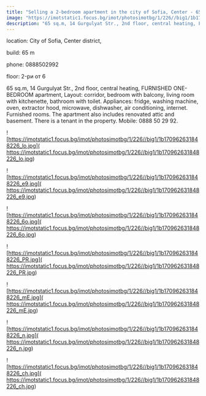 ```yaml
---
title: "Selling a 2-bedroom apartment in the city of Sofia, Center - 65 sq.m / 260000 EUR "
image: "https://imotstatic1.focus.bg/imot/photosimotbg/1/226//big1/1b170962631848226_XV.jpg"
description: "65 sq.m, 14 Gurgulyat Str., 2nd floor, central heating, FURNISHED ONE-BEDROOM apartment, Layout: corridor, bedroom with balcony, living room with kitchenette, bathroom with toilet. Appliances: fridge, washing machine, oven, extractor hood, microwave, dishwasher, air conditioning, internet. Furnished rooms. The apartment also includes renovated attic and basement. There is a tenant in the property. Mobile: 0888 50 29 92."
---
```


location: City of Sofia, Center district,

build: 65 m

phone: 0888502992

floor: 2-ри от 6

65 sq.m, 14 Gurgulyat Str., 2nd floor, central heating, FURNISHED ONE-BEDROOM apartment, Layout: corridor, bedroom with balcony, living room with kitchenette, bathroom with toilet. Appliances: fridge, washing machine, oven, extractor hood, microwave, dishwasher, air conditioning, internet. Furnished rooms. The apartment also includes renovated attic and basement. There is a tenant in the property. Mobile: 0888 50 29 92.


![https://imotstatic1.focus.bg/imot/photosimotbg/1/226//big1/1b170962631848226_lo.jpg]( https://imotstatic1.focus.bg/imot/photosimotbg/1/226//big1/1b170962631848226_lo.jpg)


![https://imotstatic1.focus.bg/imot/photosimotbg/1/226//big1/1b170962631848226_e9.jpg]( https://imotstatic1.focus.bg/imot/photosimotbg/1/226//big1/1b170962631848226_e9.jpg)


![https://imotstatic1.focus.bg/imot/photosimotbg/1/226//big1/1b170962631848226_6o.jpg]( https://imotstatic1.focus.bg/imot/photosimotbg/1/226//big1/1b170962631848226_6o.jpg)


![https://imotstatic1.focus.bg/imot/photosimotbg/1/226//big1/1b170962631848226_PR.jpg]( https://imotstatic1.focus.bg/imot/photosimotbg/1/226//big1/1b170962631848226_PR.jpg)


![https://imotstatic1.focus.bg/imot/photosimotbg/1/226//big1/1b170962631848226_mE.jpg]( https://imotstatic1.focus.bg/imot/photosimotbg/1/226//big1/1b170962631848226_mE.jpg)


![https://imotstatic1.focus.bg/imot/photosimotbg/1/226//big1/1b170962631848226_n.jpg]( https://imotstatic1.focus.bg/imot/photosimotbg/1/226//big1/1b170962631848226_n.jpg)


![https://imotstatic1.focus.bg/imot/photosimotbg/1/226//big1/1b170962631848226_ch.jpg]( https://imotstatic1.focus.bg/imot/photosimotbg/1/226//big1/1b170962631848226_ch.jpg)


